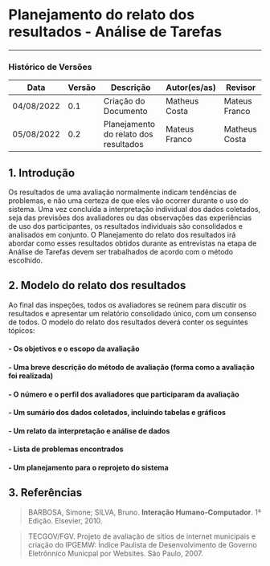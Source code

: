 # Planejamento do relato dos resultados - Análise de Tarefas
***

### Histórico de Versões

**Data** | **Versão** | **Descrição** | **Autor(es/as)** | **Revisor** |
--- | --- | --- | --- | --- |
04/08/2022 | 0.1 | Criação do Documento | Matheus Costa | Mateus Franco
05/08/2022 | 0.2 | Planejamento do relato dos resultados|  Mateus Franco | Matheus Costa

## 1. Introdução
Os resultados de uma avaliação normalmente indicam tendências de problemas, e não uma certeza de que eles vão ocorrer durante o uso do sistema. Uma vez concluída a interpretação individual dos dados coletados, seja das previsões dos avaliadores ou das observações das experiências de uso dos participantes, os resultados individuais são consolidados e analisados em conjunto. 
O Planejamento do relato dos resultados irá abordar como esses resultados obtidos durante as entrevistas na etapa de Análise de Tarefas devem ser trabalhados de acordo com o método escolhido.

## 2. Modelo do relato dos resultados
Ao final das inspeções, todos os avaliadores se reúnem para discutir os resultados e apresentar um relatório consolidado único, com um consenso de todos. O modelo do relato dos resultados deverá conter os seguintes tópicos:

#### - Os objetivos e o escopo da avaliação
#### - Uma breve descrição do método de avaliação (forma como a avaliação foi realizada)
#### - O número e o perfil dos avaliadores que participaram da avaliação
#### - Um sumário dos dados coletados, incluindo tabelas e gráficos
#### - Um relato da interpretação e análise de dados
#### - Lista de problemas encontrados
#### - Um planejamento para o reprojeto do sistema

## 3. Referências

> BARBOSA, Simone; SILVA, Bruno. **Interação Humano-Computador**. 1ª Edição. Elsevier, 2010.

> TECGOV/FGV. Projeto de avaliação de sítios de internet municipais e criação do IPGEMW: Índice Paulista de Desenvolvimento de Governo Eletrônnico Municpal por Websites. São Paulo, 2007.


